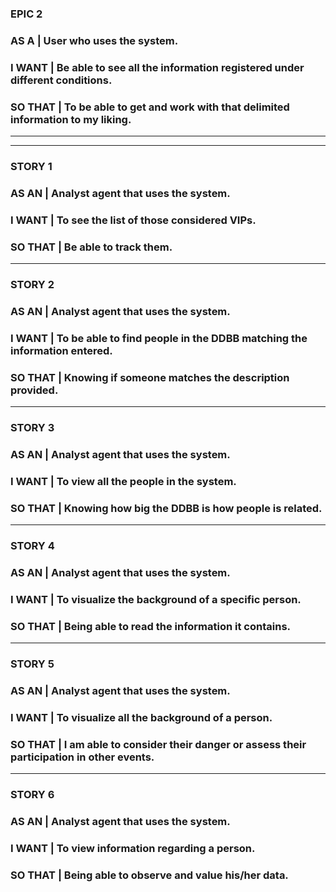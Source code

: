 ### **EPIC 2**

### **AS A** | User who uses the system.
 
### **I WANT** | Be able to see all the information registered under different conditions.

### **SO THAT** | To be able to get and work with that delimited information to my liking.

   --------------------------------------------------------------------------------
   --------------------------------------------------------------------------------

### **STORY 1**

### **AS AN** | Analyst agent that uses the system.
 
### **I WANT** | To see the list of those considered VIPs.

### **SO THAT** | Be able to track them.

   --------------------------------------------------------------------------------

### **STORY 2**

### **AS AN** | Analyst agent that uses the system.
 
### **I WANT** | To be able to find people in the DDBB matching the information entered.

### **SO THAT** | Knowing if someone matches the description provided.

   --------------------------------------------------------------------------------

### **STORY 3**

### **AS AN** | Analyst agent that uses the system.
 
### **I WANT** | To view all the people in the system.

### **SO THAT** | Knowing how big the DDBB is how people is related.

   --------------------------------------------------------------------------------

### **STORY 4**

### **AS AN** | Analyst agent that uses the system.
 
### **I WANT** | To visualize the background of a specific person.

### **SO THAT** | Being able to read the information it contains.

   --------------------------------------------------------------------------------

### **STORY 5**

### **AS AN** | Analyst agent that uses the system.
 
### **I WANT** | To visualize all the background of a person.

### **SO THAT** | I am able to consider their danger or assess their participation in other events.

   --------------------------------------------------------------------------------
   
### **STORY 6**

### **AS AN** | Analyst agent that uses the system.
 
### **I WANT** | To view information regarding a person.

### **SO THAT** | Being able to observe and value his/her data.
